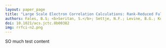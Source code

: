 ```yaml
---
layout: paper_page
title: "Large Scale Electron Correlation Calculations: Rank-Reduced Full Configuration Interaction"
authors: Fales, B.S; <b>Seritan, S.</b>; Settje, N.F.; Levine, B.G.; Koch, H.; Martinez, T.J.
doi: 10.1021/acs.jctc.8b00382
img: rrfci-n2.png
---
```

SO much test content